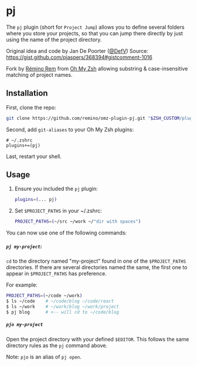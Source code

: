 # pj

The `pj` plugin (short for `Project Jump`) allows you to define several
folders where you store your projects, so that you can jump there directly
by just using the name of the project directory.

Original idea and code by Jan De Poorter ([@DefV](https://github.com/DefV))
Source: https://gist.github.com/pjaspers/368394#gistcomment-1016

Fork by [Rémino Rem](https://remino.net/) from
[Oh My Zsh](https://github.com/ohmyzsh/ohmyzsh/tree/master/plugins/pj) allowing
substring & case-insensitive matching of project names.

## Installation

First, clone the repo:

```sh
git clone https://github.com/remino/omz-plugin-pj.git "$ZSH_CUSTOM/plugins/pj"
```

Second, add `git-aliases` to your Oh My Zsh plugins:

```
# ~/.zshrc
plugins+=(pj)
```

Last, restart your shell.

## Usage

1. Ensure you included the `pj` plugin:

   ```zsh
   plugins=(... pj)
   ```

2. Set `$PROJECT_PATHS` in your ~/.zshrc:

   ```zsh
   PROJECT_PATHS=(~/src ~/work ~/"dir with spaces")
   ```

You can now use one of the following commands:

##### `pj my-project`:

`cd` to the directory named "my-project" found in one of the `$PROJECT_PATHS`
directories. If there are several directories named the same, the first one
to appear in `$PROJECT_PATHS` has preference.

For example:
```zsh
PROJECT_PATHS=(~/code ~/work)
$ ls ~/code    # ~/code/blog ~/code/react
$ ls ~/work    # ~/work/blog ~/work/project
$ pj blog      # <-- will cd to ~/code/blog
```

##### `pjo my-project`

Open the project directory with your defined `$EDITOR`. This follows the same
directory rules as the `pj` command above.

Note: `pjo` is an alias of `pj open`.
